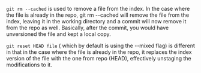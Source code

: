 ``` git rm --cached ``` is used to remove a file from the index. In the case where the file is already in the repo, git rm --cached will remove the file from the index, leaving it in the working directory and a commit will now remove it from the repo as well. Basically, after the commit, you would have unversioned the file and kept a local copy.

``` git reset HEAD file ``` ( which by default is using the --mixed flag) is different in that in the case where the file is already in the repo, it replaces the index version of the file with the one from repo (HEAD), effectively unstaging the modifications to it.
